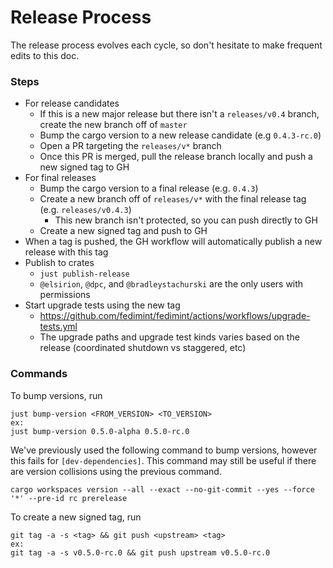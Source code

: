 # Release Process

The release process evolves each cycle, so don't hesitate to make frequent edits to this doc.

### Steps

- For release candidates
  - If this is a new major release but there isn't a `releases/v0.4` branch, create the new branch off of `master`
  - Bump the cargo version to a new release candidate (e.g `0.4.3-rc.0`)
  - Open a PR targeting the `releases/v*` branch
  - Once this PR is merged, pull the release branch locally and push a new signed tag to GH
- For final releases
  - Bump the cargo version to a final release (e.g. `0.4.3`)
  - Create a new branch off of `releases/v*` with the final release tag (e.g. `releases/v0.4.3`)
    - This new branch isn't protected, so you can push directly to GH
  - Create a new signed tag and push to GH
- When a tag is pushed, the GH workflow will automatically publish a new release with this tag
- Publish to crates
  - `just publish-release`
  - `@elsirion`, `@dpc`, and `@bradleystachurski` are the only users with permissions
- Start upgrade tests using the new tag
  - https://github.com/fedimint/fedimint/actions/workflows/upgrade-tests.yml
  - The upgrade paths and upgrade test kinds varies based on the release (coordinated shutdown vs staggered, etc)

### Commands

To bump versions, run
```
just bump-version <FROM_VERSION> <TO_VERSION>
ex:
just bump-version 0.5.0-alpha 0.5.0-rc.0
```

We've previously used the following command to bump versions, however this fails for `[dev-dependencies]`. This command may still be useful if there are version collisions using the previous command.

```
cargo workspaces version --all --exact --no-git-commit --yes --force '*' --pre-id rc prerelease
```

To create a new signed tag, run
```
git tag -a -s <tag> && git push <upstream> <tag>
ex:
git tag -a -s v0.5.0-rc.0 && git push upstream v0.5.0-rc.0
```
